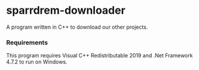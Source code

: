 # sparrdrem-downloader
A program written in C++ to download our other projects.

### Requirements
This program requires Visual C++ Redistributable 2019 and .Net Framework 4.7.2 to run on Windows.
